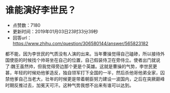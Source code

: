 # 谁能演好李世民？
- 点赞数：7180
- 更新时间：2019年01月03日23时33分39秒
- 回答url：https://www.zhihu.com/question/306580144/answer/565823182
<body>
 <p data-pid="wIUUUA5C">都不能，因为李世民的气质没有人演的出来。当年曹操觉得自己磕碜，所以接待外国使臣的时候找个帅哥坐在自己的位置，自己假装侍卫在旁侍立。使者出门就说了:魏王虽然帅，但我觉得旁边那个更是个英雄。这就是曹操的气势，李世民更甚，年轻的时候劝他爹造反，独自领军打下全国的一半，然后杀他哥他弟全家，囚禁他爹自己当老大，壮年的时候更是带着朝臣努力建设一波国内，之后在突厥巅峰时期反推过去，加冕天可汗。这种气势我想不出来有谁可以达到。</p>
</body>
